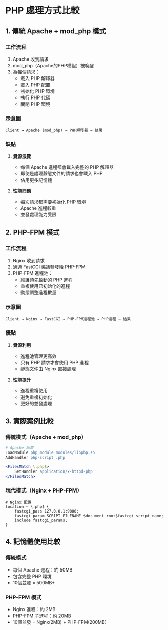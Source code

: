 # PHP 處理方式比較

## 1. 傳統 Apache + mod_php 模式

### 工作流程
1. Apache 收到請求
2. mod_php（Apache的PHP模組）被喚醒
3. 為每個請求：
   - 載入 PHP 解釋器
   - 載入 PHP 配置
   - 初始化 PHP 環境
   - 執行 PHP 代碼
   - 關閉 PHP 環境

### 示意圖
```
Client → Apache (mod_php) → PHP解釋器 → 結果
```

### 缺點
1. **資源浪費**
   - 每個 Apache 進程都會載入完整的 PHP 解釋器
   - 即使是處理靜態文件的請求也會載入 PHP
   - 佔用更多記憶體

2. **性能問題**
   - 每次請求都需要初始化 PHP 環境
   - Apache 進程較重
   - 並發處理能力受限

## 2. PHP-FPM 模式

### 工作流程
1. Nginx 收到請求
2. 通過 FastCGI 協議轉發給 PHP-FPM
3. PHP-FPM 進程池：
   - 維護預先啟動的 PHP 進程
   - 重複使用已初始化的進程
   - 動態調整進程數量

### 示意圖
```
Client → Nginx → FastCGI → PHP-FPM進程池 → PHP進程 → 結果
```

### 優點
1. **資源利用**
   - 進程池管理更高效
   - 只有 PHP 請求才會使用 PHP 進程
   - 靜態文件由 Nginx 直接處理

2. **性能提升**
   - 進程重複使用
   - 避免重複初始化
   - 更好的並發處理

## 3. 實際案例比較

### 傳統模式（Apache + mod_php）
```apache
# Apache 配置
LoadModule php_module modules/libphp.so
AddHandler php-script .php

<FilesMatch \.php$>
    SetHandler application/x-httpd-php
</FilesMatch>
```

### 現代模式（Nginx + PHP-FPM）
```nginx
# Nginx 配置
location ~ \.php$ {
    fastcgi_pass 127.0.0.1:9000;
    fastcgi_param SCRIPT_FILENAME $document_root$fastcgi_script_name;
    include fastcgi_params;
}
```

## 4. 記憶體使用比較

### 傳統模式
- 每個 Apache 進程：約 50MB
- 包含完整 PHP 環境
- 10個並發 = 500MB+

### PHP-FPM 模式
- Nginx 進程：約 2MB
- PHP-FPM 子進程：約 20MB
- 10個並發 = Nginx(2MB) + PHP-FPM(200MB) 